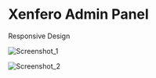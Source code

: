 # Xenfero Admin Panel

Responsive Design

![Screenshot_1](https://user-images.githubusercontent.com/80980937/220975546-9078e4f3-8b56-4fcb-ba91-2b6aba752e87.png)

![Screenshot_2](https://user-images.githubusercontent.com/80980937/220975695-ee173a3c-87ab-4d9e-811d-e5c9455552fb.png)

